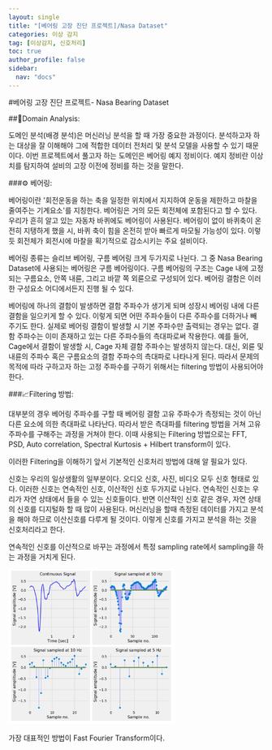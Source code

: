 ```yaml
---
layout: single
title: "[베어링 고장 진단 프로젝트]/Nasa Dataset"
categories: 이상 감지
tag: [이상감지, 신호처리]
toc: true
author_profile: false
sidebar:
  nav: "docs"
---
```




#베어링 고장 진단 프로젝트- Nasa Bearing Dataset



##🎯Domain Analysis:



도메인 분석(배경 분석)은 머신러닝 분석을 할 때 가장 중요한 과정이다. 분석하고자 하는 대상을 잘 이해해야 그에 적합한 데이터 전처리 및 분석 모델을 사용할 수 있기 때문이다. 이번 프로젝트에서 풀고자 하는 도메인은 베어링 예지 정비이다. 예지 정비란 이상치를 탐지하여 설비의 고장 이전에 정비를 하는 것을 말한다.



###⚙ 베어링:



베어링이란 '회전운동을 하는 축을 일정한 위치에서 지지하여 운동을 제한하고 마찰을 줄여주는 기계요소'를 지칭한다. 베어링은 거의 모든 회전체에 포함된다고 할 수 있다. 우리가 흔히 알고 있는 자동차 바퀴에도 베어링이 사용된다. 베어링이 없이 바퀴축이 온전히 지탱하게 했을 시, 바퀴 축이 힘을 온전히 받아 빠르게 마모될 가능성이 있다. 이렇듯 회전체가 회전시에 마찰을 획기적으로 감소시키는 주요 설비이다.



베어링 종류는 슬리브 베어링, 구름 베어링 크게 두가지로 나뉜다. 그 중 Nasa Bearing Dataset에 사용되는 베어링은 구름 베어링이다. 구름 베어링의 구조는 Cage 내에 고정되는 구름요소, 안쪽 내륜, 그리고 바깥 쪽 외륜으로 구성되어 있다. 베어링 결함은 이러한 구성요소 어디에서든지 진행 될 수 있다.



베어링에 하나의 결함이 발생하면 결함 주파수가 생기게 되며 성장시 베어링 내에 다른 결함을 일으키게 할 수 있다. 이렇게 되면 어떤 주파수들이 다른 주파수를 더하거나 빼 주기도 한다. 실제로 베어링 결함이 발생할 시 기본 주파수만 출력되는 경우는 없다. 결함 주파수는 이미 존재하고 있는 다른 주파수들의 측대파로써 작용한다. 예를 들어, Cage에서 결함이 발생할 시, Cage 자체 결함 주파수는 발생하지 않는다. 대신, 외륜 및 내륜의 주파수 혹은 구름요소의 결함 주파수의 측대파로 나타나게 된다. 따라서 문제의 목적에 따라 구하고자 하는 고정 주파수를 구하기 위해서는 filtering 방법이 사용되어야 한다.



###📈Filtering 방법:



대부분의 경우 베어링 주파수를 구할 때 베어링 결함 고유 주파수가 측정되는 것이 아닌 다른 요소에 의한 측대파로 나타난다. 따라서 받은 측대파를 filtering 방법을 거쳐 고유 주파수를 구해주는 과정을 거쳐야 한다. 이때 사용되는 Filtering 방법으로는 FFT, PSD, Auto correlation, Spectral Kurtosis + Hilbert transform이 있다. 



이러한 Filtering을 이해하기 앞서 기본적인 신호처리 방법에 대해 알 필요가 있다.



신호는 우리의 일상생활의 일부분이다. 오디오 신호, 사진, 비디오 모두 신호 형태로 있다. 이러한 신호는 연속적인 신호, 이산적인 신호 두가지로 나뉜다. 연속적인 신호는 우리가 자연 상태에서 들을 수 있는 신호들이다. 반면 이산적인 신호 같은 경우, 자연 상태의 신호를 디지털화 할 때 많이 사용된다. 머신러닝을 할때 측정된 데이터를 가지고 분석을 해야 하므로 이산신호를 다루게 될 것이다. 이렇게 신호를 가지고 분석을 하는 것을 신호처리라고 한다.



연속적인 신호를 이산적으로 바꾸는 과정에서 특정 sampling rate에서 sampling을 하는 과정을 거치게 된다.

<img src="../images/2023-07-19-BearingProject/sampling_사진.png" alt="sampling_사진" style="zoom:67%;" /> 



가장 대표적인 방법이 Fast Fourier Transform이다.





